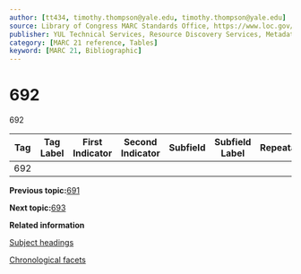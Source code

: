 ```yaml
---
author: [tt434, timothy.thompson@yale.edu, timothy.thompson@yale.edu]
source: Library of Congress MARC Standards Office, https://www.loc.gov/marc/bibliographic/bd692.html
publisher: YUL Technical Services, Resource Discovery Services, Metadata Services Unit
category: [MARC 21 reference, Tables]
keyword: [MARC 21, Bibliographic]
---
```


# 692

692

|Tag|Tag Label|First Indicator|Second Indicator|Subfield|Subfield Label|Repeatable|
|---|---------|---------------|----------------|--------|--------------|----------|
|692| | | | | | |

**Previous topic:**[691](../tables/691_bib_table.md)

**Next topic:**[693](../tables/693_bib_table.md)

**Related information**  


[Subject headings](../tasks/concepts/subject_headings.md)

[Chronological facets](../tasks/events/chronological_facets.md)

